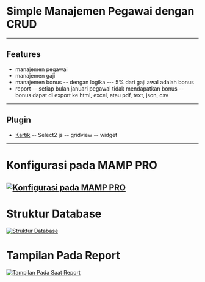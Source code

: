 # Simple Manajemen Pegawai dengan CRUD
------------
## Features

- manajemen pegawai
- manajemen gaji
- manajemen bonus
-- dengan logika
--- 5% dari gaji awal adalah bonus
- report
-- setiap bulan januari pegawai tidak mendapatkan bonus
-- bonus dapat di export ke html, excel, atau pdf, text, json, csv
-----------
## Plugin
-  [Kartik](https://plugins.krajee.com/ "Kartik")
-- Select2 js
-- gridview
-- widget
------------
# Konfigurasi pada MAMP PRO
[![Konfigurasi pada MAMP PRO](https://i.ibb.co/rtJgzzh/image.png  "Konfigurasi pada MAMP PRO")](https://i.ibb.co/rtJgzzh/image.png  "Konfigurasi pada MAMP PRO")
------------
# Struktur Database
[![Struktur Database](https://i.ibb.co/5FyCNXW/image.png "Struktur Database")](https://i.ibb.co/5FyCNXW/image.png "Struktur Database")
# Tampilan Pada Report
[![Tampilan Pada Saat Report](https://i.ibb.co/T24q6MW/image.png "Tampilan Pada Saat Report")](https://i.ibb.co/T24q6MW/image.png "Tampilan Pada Saat Report")
